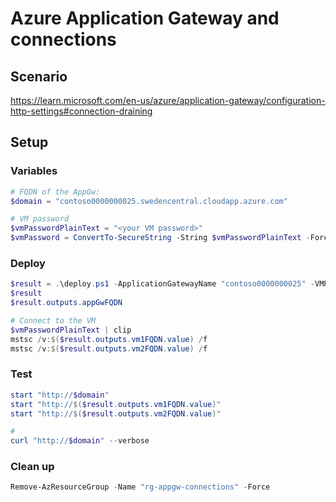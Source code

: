 # Azure Application Gateway and connections

## Scenario

https://learn.microsoft.com/en-us/azure/application-gateway/configuration-http-settings#connection-draining

## Setup

### Variables

```powershell
# FQDN of the AppGw:
$domain = "contoso0000000025.swedencentral.cloudapp.azure.com"

# VM password
$vmPasswordPlainText = "<your VM password>"
$vmPassword = ConvertTo-SecureString -String $vmPasswordPlainText -Force -AsPlainText
```

### Deploy

```powershell
$result = .\deploy.ps1 -ApplicationGatewayName "contoso0000000025" -VMPassword $vmPassword
$result
$result.outputs.appGwFQDN
```

```powershell
# Connect to the VM
$vmPasswordPlainText | clip
mstsc /v:$($result.outputs.vm1FQDN.value) /f
mstsc /v:$($result.outputs.vm2FQDN.value) /f
```

### Test

```powershell
start "http://$domain"
start "http://$($result.outputs.vm1FQDN.value)"
start "http://$($result.outputs.vm2FQDN.value)"

#
curl "http://$domain" --verbose
```

### Clean up

```powershell
Remove-AzResourceGroup -Name "rg-appgw-connections" -Force
```
